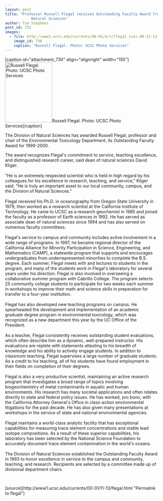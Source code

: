 ```yaml
---
layout: post
title: "Professor Russell Flegal receives Outstanding Faculty Award from Division of
			Natural Sciences"
author: Tim Stephens
post_id: 731
images:
  - file: http://www1.ucsc.edu/currents/00-01/art/flegal_russ.00-11-13.155.jpg
    image_id: 730
    caption: "Russell Flegal. Photo: UCSC Photo Services"
---
```


[caption id="attachment_730" align="alignright" width="155"]<a href="http://localhost/mysite/wp-content/uploads/2000/11/flegal_russ.00-11-13.155.jpg"><img class="size-full wp-image-730" src="http://localhost/mysite/wp-content/uploads/2000/11/flegal_russ.00-11-13.155.jpg" alt="Russell Flegal. Photo: UCSC Photo Services" width="155" height="199" /></a>Russell Flegal. Photo: UCSC Photo Services[/caption]
<p>
  The Division of Natural Sciences has awarded Russell Flegal, professor and chair of the Environmental Toxicology Department, its Outstanding Faculty Award for 1999-2000.
</p>The award recognizes Flegal's commitment to service, teaching excellence, and distinguished research career, said dean of natural sciences David Kliger.<br>
<br>
"He is an extremely respected scientist who is held in high regard by his colleagues for his excellence in research, teaching, and service," Kliger said. "He is truly an important asset to our local community, campus, and the Division of Natural Sciences."<br>
<br>
Flegal received his Ph.D. in oceanography from Oregon State University in 1979, then worked as a research scientist at the California Institute of Technology. He came to UCSC as a research geochemist in 1985 and joined the faculty as a professor of Earth sciences in 1992. He has served as associate dean of natural sciences since 1994 and has also served on numerous faculty committees.<br>
<br>
Flegal's service to campus and community includes active involvement in a wide range of programs. In 1997, he became regional director of the California Alliance for Minority Participation in Science, Engineering, and Mathematics (CAMP), a statewide program that supports and encourages undergraduates from underrepresented minorities to complete the B.S. degree. Each summer, Flegal meets with and lectures to students in the program, and many of the students work in Flegal's laboratory for several years under his direction. Flegal is also involved in overseeing a collaborative summer program with Cabrillo College. The program selects 25 community college students to participate for two weeks each summer in workshops to improve their math and science skills in preparation for transfer to a four-year institution.<br>
<br>
Flegal has also developed new teaching programs on campus. He spearheaded the development and implementation of an academic graduate degree program in environmental toxicology, which was recognized as a new department this year by the UC Office of the President.<br>
<br>
As a teacher, Flegal consistently receives outstanding student evaluations, which often describe him as a dynamic, well-prepared instructor. His evaluations are replete with statements attesting to his breadth of knowledge and his ability to actively engage students. In addition to classroom teaching, Flegal supervises a large number of graduate students. As a credit to his teaching, all of his students have found employment in their fields on completion of their degrees.<br>
<br>
Flegal is also a very productive scientist, maintaining an active research program that investigates a broad range of topics involving biogeochemistry of metal contaminants in aquatic and human environments. His research has many societal applications and often relates directly to state and federal policy issues. He has worked, pro bono, with the California Attorney General's Office in class-action environmental litigations for the past decade. He has also given many presentations at workshops in the service of state and national environmental agencies.<br>
<br>
Flegal maintains a world-class analytic facility that has exceptional capabilities for measuring trace element concentrations and stable lead isotope compositions. As a result of these superior capabilities, his laboratory has been selected by the National Science Foundation to accurately document trace element contamination in the world's oceans.<br>
<br>
The Division of Natural Sciences established the Outstanding Faculty Award in 1993 to honor excellence in service to the campus and community, teaching, and research. Recipients are selected by a committee made up of divisional department chairs.
<p>
  <br>

</p>
[source](http://www1.ucsc.edu/currents/00-01/11-13/flegal.html "Permalink to flegal")
